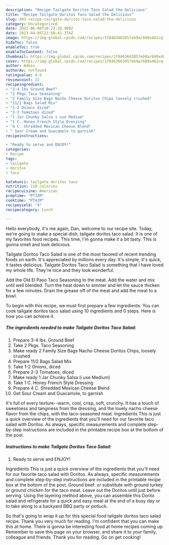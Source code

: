 ```yaml
---
description: "Recipe Tailgate Doritos Taco Salad the Delicious"
title: "Recipe Tailgate Doritos Taco Salad the Delicious"
slug: 403-recipe-tailgate-doritos-taco-salad-the-delicious
category: Uncategorized
date: 2022-06-08T16:23:26.989Z
date: 2023-04-05T22:50:41.374Z
image: https://img-global.cpcdn.com/recipes/1f8463663857eb9a/680x482cq70/tailgate-doritos-taco-salad-recipe-main-photo.jpg
hideToc: false
enableToc: true
enableTocContent: false
thumbnail: https://img-global.cpcdn.com/recipes/1f8463663857eb9a/680x482cq70/tailgate-doritos-taco-salad-recipe-main-photo.jpg
cover: https://img-global.cpcdn.com/recipes/1f8463663857eb9a/680x482cq70/tailgate-doritos-taco-salad-recipe-main-photo.jpg
author: Admin
authorAv: notfound
ratingvalue: 4.6
reviewcount: 22
recipeingredient:
- "3-4 lbs Ground Beef"
- "2 Pkgs Taco Seasoning"
- "2 Family Size Bags Nacho Cheese Doritos Chips loosely crushed"
- "11/2 Bags Salad Mix"
- "1-2 Onions diced"
- "2-3 Tomatoes diced"
- "1 Jar Chunky Salsa i use Medium"
- "1 C. Honey French Style Dressing"
- "4 C. Shredded Mexican Cheese Blend"
- " Sour Cream and Guacamole to garnish"
recipeinstructions:

- "Ready to serve and ENJOY!"
categories:
- Recipe
tags:
- tailgate
- doritos
- taco

katakunci: tailgate doritos taco 
nutrition: 218 calories
recipecuisine: American
preptime: "PT32M"
cooktime: "PT41M"
recipeyield: "4"
recipecategory: Lunch

---
```



Hello everybody, it's me again, Dan, welcome to our recipe site. Today, we're going to make a special dish, tailgate doritos taco salad. It is one of my favorites food recipes. This time, I'm gonna make it a bit tasty. This is gonna smell and look delicious.

Tailgate Doritos Taco Salad is one of the most favored of recent trending foods on earth. It's appreciated by millions every day. It's simple, it's quick, it tastes delicious. Tailgate Doritos Taco Salad is something that I have loved my whole life. They're nice and they look wonderful.

Add the Old El Paso Taco Seasoning to the meat. Add the water and mix until well blended. Turn the heat down to simmer and let the sauce thicken for a few minutes. Drain the grease off of the meat and add the meat to a bowl.


To begin with this recipe, we must first prepare a few ingredients. You can cook tailgate doritos taco salad using 10 ingredients and 0 steps. Here is how you can achieve it.

<!--inarticleads1-->

##### The ingredients needed to make Tailgate Doritos Taco Salad:

1. Prepare 3-4 lbs. Ground Beef
1. Take 2 Pkgs. Taco Seasoning
1. Make ready 2 Family Size Bags Nacho Cheese Doritos Chips, loosely crushed
1. Prepare 11/2 Bags Salad Mix
1. Take 1-2 Onions, diced
1. Prepare 2-3 Tomatoes, diced
1. Make ready 1 Jar Chunky Salsa (i use Medium)
1. Take 1 C. Honey French Style Dressing
1. Prepare 4 C. Shredded Mexican Cheese Blend
1. Get  Sour Cream and Guacamole, to garnish


It&#39;s full of every texture--warm, cool, crisp, soft, crunchy. It has a touch of sweetness and tanginess from the dressing, and the lovely nacho cheese flavor from the chips, with the taco-seasoned meat. Ingredients This is just a quick overview of the ingredients that you&#39;ll need for our favorite taco salad with Doritos. As always, specific measurements and complete step-by-step instructions are included in the printable recipe box at the bottom of the post. 

<!--inarticleads2-->

##### Instructions to make Tailgate Doritos Taco Salad:


1. Ready to serve and ENJOY!

Ingredients This is just a quick overview of the ingredients that you&#39;ll need for our favorite taco salad with Doritos. As always, specific measurements and complete step-by-step instructions are included in the printable recipe box at the bottom of the post. Ground beef: or substitute with ground turkey or ground chicken for the taco meat. Leave out the Doritos until just before serving. Using the layering method above, you can assemble this Dorito salad and refrigerate for a quick and easy meal at the end of a busy day or to take along to a backyard BBQ party or potluck. 

So that's going to wrap it up for this special food tailgate doritos taco salad recipe. Thank you very much for reading. I'm confident that you can make this at home. There is gonna be interesting food at home recipes coming up. Remember to save this page on your browser, and share it to your family, colleague and friends. Thank you for reading. Go on get cooking!
